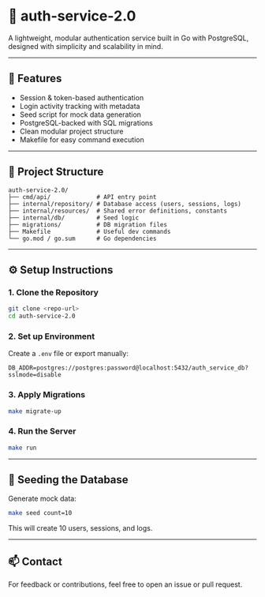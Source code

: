 # 🔐 auth-service-2.0

A lightweight, modular authentication service built in Go with PostgreSQL, designed with simplicity and scalability in mind.

---

## 🚀 Features

- Session & token-based authentication
- Login activity tracking with metadata
- Seed script for mock data generation
- PostgreSQL-backed with SQL migrations
- Clean modular project structure
- Makefile for easy command execution

---

## 📁 Project Structure

```
auth-service-2.0/
├── cmd/api/             # API entry point
├── internal/repository/ # Database access (users, sessions, logs)
├── internal/resources/  # Shared error definitions, constants
├── internal/db/         # Seed logic
├── migrations/          # DB migration files
├── Makefile             # Useful dev commands
└── go.mod / go.sum      # Go dependencies
```

---

## ⚙️ Setup Instructions

### 1. Clone the Repository

```bash
git clone <repo-url>
cd auth-service-2.0
```

### 2. Set up Environment

Create a `.env` file or export manually:

```env
DB_ADDR=postgres://postgres:password@localhost:5432/auth_service_db?sslmode=disable
```

### 3. Apply Migrations

```bash
make migrate-up
```

### 4. Run the Server

```bash
make run
```

---

## 🧪 Seeding the Database

Generate mock data:

```bash
make seed count=10
```

This will create 10 users, sessions, and logs.

---

## 📫 Contact

For feedback or contributions, feel free to open an issue or pull request.
